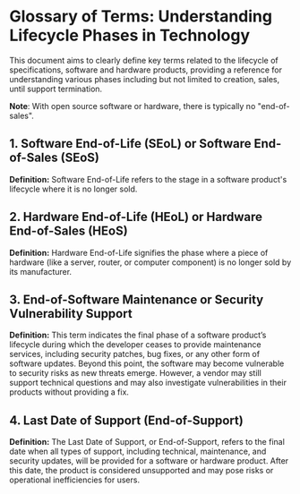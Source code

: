# Glossary of Terms: Understanding Lifecycle Phases in Technology

This document aims to clearly define key terms related to the lifecycle of specifications, software and hardware products, providing a reference for understanding various phases including but not limited to creation, sales, until support termination.

**Note**: With open source software or hardware, there is typically no "end-of-sales".

## 1. Software End-of-Life (SEoL) or Software End-of-Sales (SEoS)

**Definition:** Software End-of-Life refers to the stage in a software product's lifecycle where it is no longer sold. 

## 2. Hardware End-of-Life (HEoL) or Hardware End-of-Sales (HEoS)

**Definition:** Hardware End-of-Life signifies the phase where a piece of hardware (like a server, router, or computer component) is no longer sold by its manufacturer.

## 3. End-of-Software Maintenance or Security Vulnerability Support

**Definition:** This term indicates the final phase of a software product’s lifecycle during which the developer ceases to provide maintenance services, including security patches, bug fixes, or any other form of software updates. Beyond this point, the software may become vulnerable to security risks as new threats emerge. However, a vendor may still support technical questions and may also investigate vulnerabilities in their products without providing a fix.

## 4. Last Date of Support (End-of-Support)

**Definition:** The Last Date of Support, or End-of-Support, refers to the final date when all types of support, including technical, maintenance, and security updates, will be provided for a software or hardware product. After this date, the product is considered unsupported and may pose risks or operational inefficiencies for users.
